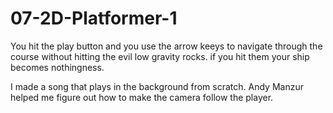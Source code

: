 # 07-2D-Platformer-1

You hit the play button and you use the arrow keeys to navigate through the course without hitting the evil low gravity rocks. if you hit them your ship becomes nothingness.

I made a song that plays in the background from scratch.
Andy Manzur helped me figure out how to make the camera follow the player.
